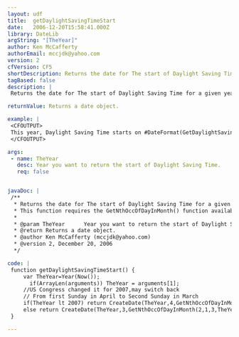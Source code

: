 ```yaml
---
layout: udf
title:  getDaylightSavingTimeStart
date:   2006-12-20T15:58:41.000Z
library: DateLib
argString: "[TheYear]"
author: Ken McCafferty
authorEmail: mccjdk@yahoo.com
version: 2
cfVersion: CF5
shortDescription: Returns the date for The start of Daylight Saving Time for a given year.
tagBased: false
description: |
 Returns the date for The start of Daylight Saving Time for a given year.  If no year is specified, defaults to current year.

returnValue: Returns a date object.

example: |
 <CFOUTPUT>
 This year, Daylight Saving Time starts on #DateFormat(GetDaylightSavingTimeStart(), 'dddd, mmm dd, yyyy')#.
 </CFOUTPUT>

args:
 - name: TheYear
   desc: Year you want to return the start of Daylight Saving Time.
   req: false


javaDoc: |
 /**
  * Returns the date for The start of Daylight Saving Time for a given year.
  * This function requires the GetNthOccOfDayInMonth() function available from the DateLib library.
  * 
  * @param TheYear      Year you want to return the start of Daylight Saving Time. (Optional)
  * @return Returns a date object. 
  * @author Ken McCafferty (mccjdk@yahoo.com) 
  * @version 2, December 20, 2006 
  */

code: |
 function getDaylightSavingTimeStart() {
     var TheYear=Year(Now());
       if(ArrayLen(arguments)) TheYear = arguments[1];
     //US Congress changed it for 2007,may switch back
     // From first Sunday in April to Second Sunday in March 
     if(TheYear lt 2007) return CreateDate(TheYear,4,GetNthOccOfDayInMonth(1,1,4,TheYear));
     else return CreateDate(TheYear,3,GetNthOccOfDayInMonth(2,1,3,TheYear));
 }

---
```


